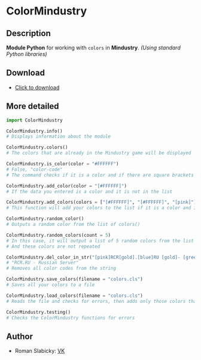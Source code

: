 # ColorMindustry
## Description
**Module Python** for working with `colors` in __Mindustry__. *(Using standard Python libraries)*
## Download
- [Click to download](https://romanin-rf.github.io/ColorMindustry/)
## More detailed
```python
import ColorMindustry

ColorMindustry.info()
# Displays information about the module

ColorMindustry.colors()
# The colors that are already in the Mindustry game will be displayed

ColorMindustry.is_color(color = "#FFFFFF")
# False, "color-code"
# The command checks if it is a color and if there are square brackets in it

ColorMindustry.add_color(color = "[#FFFFFF]")
# If the data you entered is a color and it is not in the list

ColorMindustry.add_colors(colors = ["[#FFFFFF]", "[#FFFFFF]", "[pink]"])
# This function will add your colors to the list if it is a color and it is not in the list

ColorMindustry.random_color()
# Outputs a random color from the list of colors()

ColorMindustry.random_colors(count = 5)
# In this case, it will output a list of 5 random colors from the list of colors()
# And these colors are not repeated

ColorMindustry.del_color_in_str("[pink]RCR[gold].[blue]RU [gold]- [green]Russian [red]Server")
# "RCR.RU - Russian Server"
# Removes all color codes from the string

ColorMindustry.save_colors(filename = "colors.cls")
# Saves all your colors to a file

ColorMindustry.load_colors(filename = "colors.cls")
# Reads the file and checks for errors, then adds only those colors that are not in the list of colors()

ColorMindustry.testing()
# Checks the ColorMindustry functions for errors
```
## Author
- Roman Slabicky: [VK](https://vk.com/romanin2)
